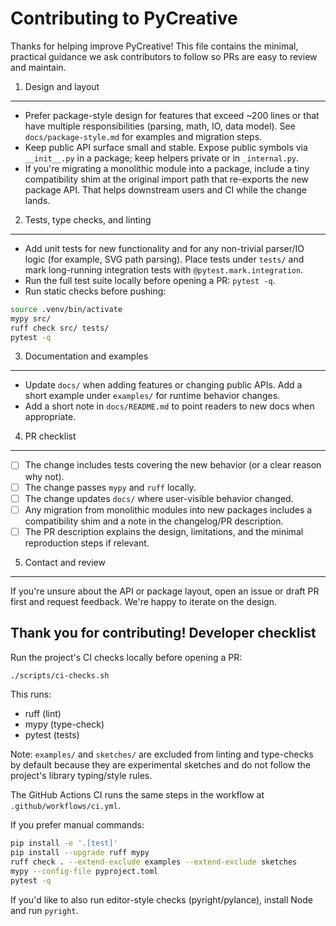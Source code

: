 Contributing to PyCreative
=========================

Thanks for helping improve PyCreative! This file contains the minimal, practical guidance we ask contributors to follow so PRs are easy to review and maintain.

1) Design and layout
--------------------

- Prefer package-style design for features that exceed ~200 lines or that have multiple responsibilities (parsing, math, IO, data model). See `docs/package-style.md` for examples and migration steps.
- Keep public API surface small and stable. Expose public symbols via `__init__.py` in a package; keep helpers private or in `_internal.py`.
- If you're migrating a monolithic module into a package, include a tiny compatibility shim at the original import path that re-exports the new package API. That helps downstream users and CI while the change lands.

2) Tests, type checks, and linting
---------------------------------

- Add unit tests for new functionality and for any non-trivial parser/IO logic (for example, SVG path parsing). Place tests under `tests/` and mark long-running integration tests with `@pytest.mark.integration`.
- Run the full test suite locally before opening a PR: `pytest -q`.
- Run static checks before pushing:

```bash
source .venv/bin/activate
mypy src/
ruff check src/ tests/
pytest -q
```

3) Documentation and examples
----------------------------

- Update `docs/` when adding features or changing public APIs. Add a short example under `examples/` for runtime behavior changes.
- Add a short note in `docs/README.md` to point readers to new docs when appropriate.

4) PR checklist
---------------

- [ ] The change includes tests covering the new behavior (or a clear reason why not).
- [ ] The change passes `mypy` and `ruff` locally.
- [ ] The change updates `docs/` where user-visible behavior changed.
- [ ] Any migration from monolithic modules into new packages includes a compatibility shim and a note in the changelog/PR description.
- [ ] The PR description explains the design, limitations, and the minimal reproduction steps if relevant.

5) Contact and review
---------------------

If you're unsure about the API or package layout, open an issue or draft PR first and request feedback. We're happy to iterate on the design.

Thank you for contributing!
Developer checklist
-------------------

Run the project's CI checks locally before opening a PR:

```bash
./scripts/ci-checks.sh
```

This runs:
- ruff (lint)
- mypy (type-check)
- pytest (tests)

Note: `examples/` and `sketches/` are excluded from linting and type-checks by default because they are experimental sketches and do not follow the project's library typing/style rules.

The GitHub Actions CI runs the same steps in the workflow at `.github/workflows/ci.yml`.

If you prefer manual commands:

```bash
pip install -e '.[test]'
pip install --upgrade ruff mypy
ruff check . --extend-exclude examples --extend-exclude sketches
mypy --config-file pyproject.toml
pytest -q
```

If you'd like to also run editor-style checks (pyright/pylance), install Node and run `pyright`.
